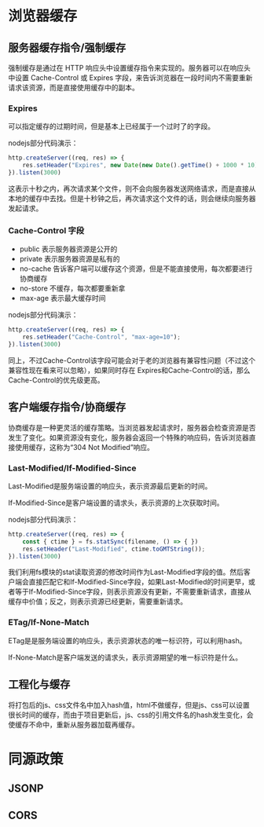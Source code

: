 # 浏览器缓存  

## 服务器缓存指令/强制缓存
强制缓存是通过在 HTTP 响应头中设置缓存指令来实现的。服务器可以在响应头中设置 Cache-Control 或 Expires 字段，来告诉浏览器在一段时间内不需要重新请求该资源，而是直接使用缓存中的副本。

### Expires
可以指定缓存的过期时间，但是基本上已经属于一个过时了的字段。

nodejs部分代码演示：
``` js
http.createServer((req, res) => {
    res.setHeader("Expires", new Date(new Date().getTime() + 1000 * 10).toGMTString())
}).listen(3000)
```

这表示十秒之内，再次请求某个文件，则不会向服务器发送网络请求，而是直接从本地的缓存中去找。但是十秒钟之后，再次请求这个文件的话，则会继续向服务器发起请求。

### Cache-Control 字段
- public 表示服务器资源是公开的
- private 表示服务器资源是私有的
- no-cache 告诉客户端可以缓存这个资源，但是不能直接使用，每次都要进行协商缓存
- no-store 不缓存，每次都要重新拿
- max-age 表示最大缓存时间

nodejs部分代码演示：
``` js
http.createServer((req, res) => {
    res.setHeader("Cache-Control", "max-age=10");
}).listen(3000)
```

同上，不过Cache-Control该字段可能会对于老的浏览器有兼容性问题（不过这个兼容性现在看来可以忽略），如果同时存在 Expires和Cache-Control的话，那么Cache-Control的优先级更高。

## 客户端缓存指令/协商缓存
协商缓存是一种更灵活的缓存策略。当浏览器发起请求时，服务器会检查资源是否发生了变化。如果资源没有变化，服务器会返回一个特殊的响应码，告诉浏览器直接使用缓存，这称为“304 Not Modified”响应。

### Last-Modified/If-Modified-Since
Last-Modified是服务端设置的响应头，表示资源最后更新的时间。

If-Modified-Since是客户端设置的请求头，表示资源的上次获取时间。

nodejs部分代码演示：
``` js
http.createServer((req, res) => {
    const { ctime } = fs.statSync(filename, () => { })
    res.setHeader("Last-Modified", ctime.toGMTString());
}).listen(3000)
```
我们利用fs模块的stat读取资源的修改时间作为Last-Modified字段的值。然后客户端会直接匹配它和If-Modified-Since字段，如果Last-Modified的时间更早，或者等于If-Modified-Since字段，则表示资源没有更新，不需要重新请求，直接从缓存中价值；反之，则表示资源已经更新，需要重新请求。

### ETag/If-None-Match
ETag是是服务端设置的响应头，表示资源状态的唯一标识符，可以利用hash。

If-None-Match是客户端发送的请求头，表示资源期望的唯一标识符是什么。

## 工程化与缓存
将打包后的js、css文件名中加入hash值，html不做缓存，但是js、css可以设置很长时间的缓存，而由于项目更新后，js、css的引用文件名的hash发生变化，会使缓存不命中，重新从服务器加载再缓存。

# 同源政策

## JSONP

## CORS